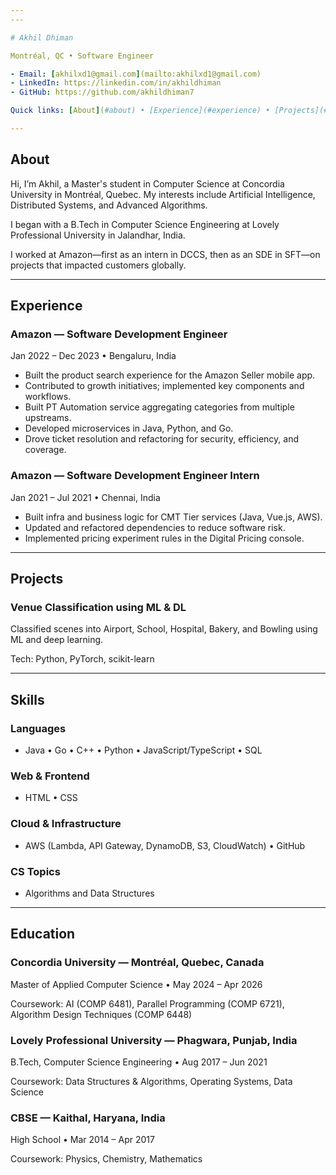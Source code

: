 ```yaml
---
---

# Akhil Dhiman

Montréal, QC • Software Engineer

- Email: [akhilxd1@gmail.com](mailto:akhilxd1@gmail.com)
- LinkedIn: https://linkedin.com/in/akhildhiman
- GitHub: https://github.com/akhildhiman7

Quick links: [About](#about) • [Experience](#experience) • [Projects](#projects) • [Skills](#skills) • [Education](#education)

---
```


## About

Hi, I’m Akhil, a Master's student in Computer Science at Concordia University in Montréal, Quebec. My interests include Artificial Intelligence, Distributed Systems, and Advanced Algorithms.

I began with a B.Tech in Computer Science Engineering at Lovely Professional University in Jalandhar, India.

I worked at Amazon—first as an intern in DCCS, then as an SDE in SFT—on projects that impacted customers globally.

---

## Experience

### Amazon — Software Development Engineer
Jan 2022 – Dec 2023 • Bengaluru, India

- Built the product search experience for the Amazon Seller mobile app.
- Contributed to growth initiatives; implemented key components and workflows.
- Built PT Automation service aggregating categories from multiple upstreams.
- Developed microservices in Java, Python, and Go.
- Drove ticket resolution and refactoring for security, efficiency, and coverage.

### Amazon — Software Development Engineer Intern
Jan 2021 – Jul 2021 • Chennai, India

- Built infra and business logic for CMT Tier services (Java, Vue.js, AWS).
- Updated and refactored dependencies to reduce software risk.
- Implemented pricing experiment rules in the Digital Pricing console.

---

## Projects

### Venue Classification using ML & DL
Classified scenes into Airport, School, Hospital, Bakery, and Bowling using ML and deep learning.

Tech: Python, PyTorch, scikit-learn

---

## Skills

### Languages
- Java • Go • C++ • Python • JavaScript/TypeScript • SQL

### Web & Frontend
- HTML • CSS

### Cloud & Infrastructure
- AWS (Lambda, API Gateway, DynamoDB, S3, CloudWatch) • GitHub

### CS Topics
- Algorithms and Data Structures

---

## Education

### Concordia University — Montréal, Quebec, Canada
Master of Applied Computer Science • May 2024 – Apr 2026

Coursework: AI (COMP 6481), Parallel Programming (COMP 6721), Algorithm Design Techniques (COMP 6448)

### Lovely Professional University — Phagwara, Punjab, India
B.Tech, Computer Science Engineering • Aug 2017 – Jun 2021

Coursework: Data Structures & Algorithms, Operating Systems, Data Science

### CBSE — Kaithal, Haryana, India
High School • Mar 2014 – Apr 2017

Coursework: Physics, Chemistry, Mathematics
